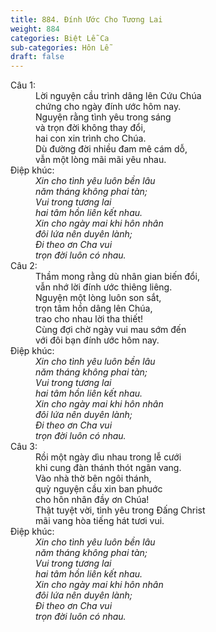 ```yaml
---
title: 884. Đính Ước Cho Tương Lai
weight: 884
categories: Biệt Lễ Ca
sub-categories: Hôn Lễ
draft: false
---
```

<dl><dt>Câu 1:</dt><dd data-verse="1">Lời nguyện cầu trình dâng lên Cứu Chúa <br/>chứng cho ngày đính ước hôm nay. <br/>Nguyện rằng tình yêu trong sáng <br/>và trọn đời không thay đổi, <br/>hai con xin trình cho Chúa. <br/>Dù đường đời nhiều đam mê cám dỗ, <br/>vẫn một lòng mãi mãi yêu nhau. </dd><dt>Điệp khúc:</dt><dd data-chorus="1"><em>Xin cho tình yêu luôn bền lâu <br/>năm tháng không phai tàn; <br/>Vui trong tương lai <br/>hai tâm hồn liên kết nhau. <br/>Xin cho ngày mai khi hôn nhân <br/>đôi lứa nên duyên lành; <br/>Đi theo ơn Cha vui <br/>trọn đời luôn có nhau. </em></dd><dt>Câu 2:</dt><dd data-verse="2">Thầm mong rằng dù nhân gian biến đổi, <br/>vẫn nhớ lời đính ước thiêng liêng. <br/>Nguyện một lòng luôn son sắt, <br/>trọn tâm hồn dâng lên Chúa, <br/>trao cho nhau lời tha thiết! <br/>Cùng đợi chờ ngày vui mau sớm đến <br/>với đôi bạn đính ước hôm nay. </dd><dt>Điệp khúc:</dt><dd data-chorus="1"><em>Xin cho tình yêu luôn bền lâu <br/>năm tháng không phai tàn; <br/>Vui trong tương lai <br/>hai tâm hồn liên kết nhau. <br/>Xin cho ngày mai khi hôn nhân <br/>đôi lứa nên duyên lành; <br/>Đi theo ơn Cha vui <br/>trọn đời luôn có nhau. </em></dd><dt>Câu 3:</dt><dd data-verse="3">Rồi một ngày dìu nhau trong lễ cưới <br/>khi cung đàn thánh thót ngân vang. <br/>Vào nhà thờ bên ngôi thánh, <br/>quỳ nguyện cầu xin ban phuớc <br/>cho hôn nhân đầy ơn Chúa! <br/>Thật tuyệt vời, tình yêu trong Đấng Christ <br/>mãi vang hòa tiếng hát tươi vui. </dd><dt>Điệp khúc:</dt><dd data-chorus="1"><em>Xin cho tình yêu luôn bền lâu <br/>năm tháng không phai tàn; <br/>Vui trong tương lai <br/>hai tâm hồn liên kết nhau. <br/>Xin cho ngày mai khi hôn nhân <br/>đôi lứa nên duyên lành; <br/>Đi theo ơn Cha vui <br/>trọn đời luôn có nhau. </em></dd></dl>